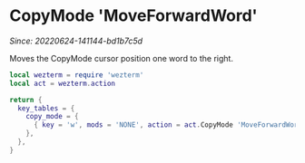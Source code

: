 # CopyMode 'MoveForwardWord'

*Since: 20220624-141144-bd1b7c5d*

Moves the CopyMode cursor position one word to the right.

```lua
local wezterm = require 'wezterm'
local act = wezterm.action

return {
  key_tables = {
    copy_mode = {
      { key = 'w', mods = 'NONE', action = act.CopyMode 'MoveForwardWord' },
    },
  },
}
```

